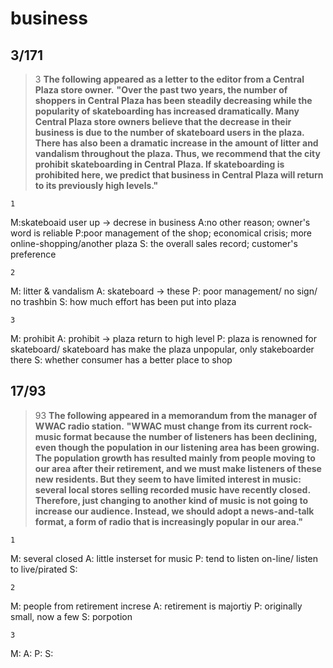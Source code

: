 business
===============
3/171
------------------
>3
>**The following appeared as a letter to the editor from a Central Plaza store owner.**
> **"Over the past two years, the number of shoppers in Central Plaza has been steadily decreasing while the popularity of skateboarding has increased dramatically. Many Central Plaza store owners believe that the decrease in their business is due to the number of skateboard users in the plaza. There has also been a dramatic increase in the amount of litter and vandalism throughout the plaza. Thus, we recommend that the city prohibit skateboarding in Central Plaza. If skateboarding is prohibited here, we predict that business in Central Plaza will return to its previously high levels."**

    1
M:skateboaid user up -> decrese in business
A:no other reason; owner's word is reliable
P:poor management of the shop; economical crisis; more online-shopping/another plaza
S: the overall sales record; customer's preference

    2
M: litter & vandalism
A: skateboard -> these
P: poor management/ no sign/ no trashbin
S: how much effort has been put into plaza

    3
M: prohibit
A: prohibit -> plaza return to high level
P: plaza is renowned for skateboard/ skateboard has make the plaza unpopular, only stakeboarder there
S: whether consumer has a better place to shop

17/93
-------------------------
>93
>**The following appeared in a memorandum from the manager of WWAC radio station.**
 >**"WWAC must change from its current rock-music format because the number of listeners has been declining, even though the population in our listening area has been growing. The population growth has resulted mainly from people moving to our area after their retirement, and we must make listeners of these new residents. But they seem to have limited interest in music: several local stores selling recorded music have recently closed. Therefore, just changing to another kind of music is not going to increase our audience. Instead, we should adopt a news-and-talk format, a form of radio that is increasingly popular in our area."**

    1
M: several closed
A: little insterset for music
P: tend to listen on-line/ listen to live/pirated
S: 

    2
M: people from retirement increse
A: retirement is majortiy
P: originally small,  now a few
S: porpotion

    3
M: 
A:
P:
S:
<!--stackedit_data:
eyJoaXN0b3J5IjpbMTA0OTY5MDMzMSwtMTM3ODAwNzAxMCwxMT
A5MDkzNzUsMTQ4OTMwMjM2N119
-->